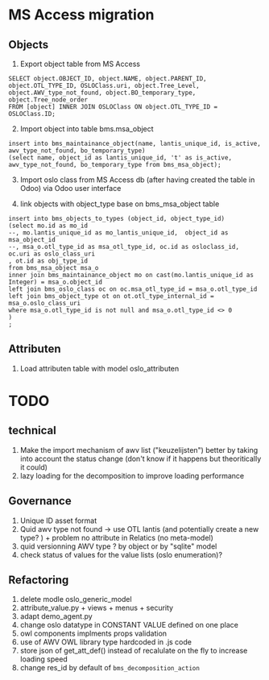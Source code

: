 # MS Access migration #

## Objects ##


1. Export object table from MS Access
```
SELECT object.OBJECT_ID, object.NAME, object.PARENT_ID, object.OTL_TYPE_ID, OSLOClass.uri, object.Tree_Level, object.AWV_type_not_found, object.BO_temporary_type, object.Tree_node_order
FROM [object] INNER JOIN OSLOClass ON object.OTL_TYPE_ID = OSLOClass.ID;
````

2. Import object into table bms.msa_object
```
insert into bms_maintainance_object(name, lantis_unique_id, is_active, awv_type_not_found, bo_temporary_type)
(select name, object_id as lantis_unique_id, 't' as is_active, awv_type_not_found, bo_temporary_type from bms_msa_object);
```

3. Import oslo class from MS Access db (after having created the table in Odoo)
via Odoo user interface

4. link objects with object_type base on bms_msa_object table

```
insert into bms_objects_to_types (object_id, object_type_id)
(select mo.id as mo_id
--, mo.lantis_unique_id as mo_lantis_unique_id,  object_id as msa_object_id 
--, msa_o.otl_type_id as msa_otl_type_id, oc.id as osloclass_id, oc.uri as oslo_class_uri
, ot.id as obj_type_id
from bms_msa_object msa_o
inner join bms_maintainance_object mo on cast(mo.lantis_unique_id as Integer) = msa_o.object_id 
left join bms_oslo_class oc on oc.msa_otl_type_id = msa_o.otl_type_id
left join bms_object_type ot on ot.otl_type_internal_id = msa_o.oslo_class_uri
where msa_o.otl_type_id is not null and msa_o.otl_type_id <> 0
)
;
```

## Attributen ##
1. Load attributen table with model oslo_attributen

# TODO # 
## technical ##
1. Make the import mechanism of awv list ("keuzelijsten") better by taking into account the status change (don't  know if it happens but theoritically it could)
2. lazy loading for the decomposition to improve loading performance

## Governance ##
1. Unique ID asset format
2. Quid awv type not found -> use OTL lantis (and potentially create a new type? ) + problem no attribute in Relatics (no meta-model)
3. quid versionning AWV type ? by object or by "sqlite" model
4. check status of values for the value lists (oslo enumeration)?

## Refactoring ##
1. delete modle oslo_generic_model
2. attribute_value.py + views + menus + security
3. adapt demo_agent.py
4. change oslo datatype in CONSTANT VALUE defined on one place
5. owl components implments props validation
6. use of AWV OWL library type hardcoded in .js code
7. store json of get_att_def() instead of recalulate on the fly to increase loading speed
8. change res_id by default of `bms_decomposition_action`